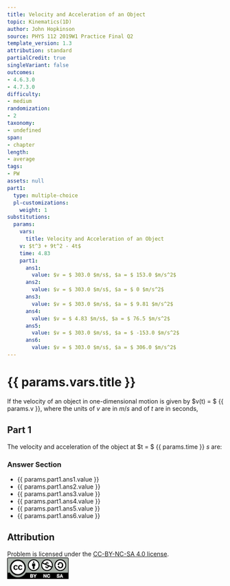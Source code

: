 ```yaml
---
title: Velocity and Acceleration of an Object
topic: Kinematics(1D)
author: John Hopkinson
source: PHYS 112 2019W1 Practice Final Q2
template_version: 1.3
attribution: standard
partialCredit: true
singleVariant: false
outcomes:
- 4.6.3.0
- 4.7.3.0
difficulty:
- medium
randomization:
- 2
taxonomy:
- undefined
span:
- chapter
length:
- average
tags:
- PW
assets: null
part1:
  type: multiple-choice
  pl-customizations:
    weight: 1
substitutions:
  params:
    vars:
      title: Velocity and Acceleration of an Object
    v: $t^3 + 9t^2 - 4t$
    time: 4.83
    part1:
      ans1:
        value: $v = $ 303.0 $m/s$, $a = $ 153.0 $m/s^2$
      ans2:
        value: $v = $ 303.0 $m/s$, $a = $ 0 $m/s^2$
      ans3:
        value: $v = $ 303.0 $m/s$, $a = $ 9.81 $m/s^2$
      ans4:
        value: $v = $ 4.83 $m/s$, $a = $ 76.5 $m/s^2$
      ans5:
        value: $v = $ 303.0 $m/s$, $a = $ -153.0 $m/s^2$
      ans6:
        value: $v = $ 303.0 $m/s$, $a = $ 306.0 $m/s^2$
---
```

# {{ params.vars.title }}
If the velocity of an object in one-dimensional motion is given by $v(t) = $ {{ params.v }}, where the units of $v$ are in $m/s$ and of $t$ are in seconds,

## Part 1

The velocity and acceleration of the object at $t = $ {{ params.time }} $s$ are:

### Answer Section

- {{ params.part1.ans1.value }}
- {{ params.part1.ans2.value }}
- {{ params.part1.ans3.value }}
- {{ params.part1.ans4.value }}
- {{ params.part1.ans5.value }}
- {{ params.part1.ans6.value }}

## Attribution

Problem is licensed under the [CC-BY-NC-SA 4.0 license](https://creativecommons.org/licenses/by-nc-sa/4.0/).<br> ![The Creative Commons 4.0 license requiring attribution-BY, non-commercial-NC, and share-alike-SA license.](https://raw.githubusercontent.com/firasm/bits/master/by-nc-sa.png)
